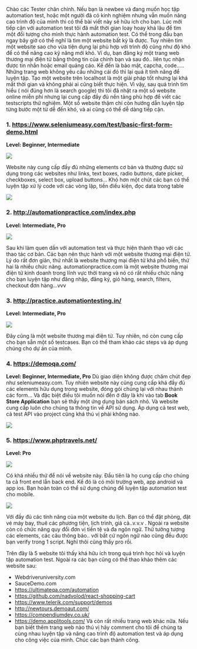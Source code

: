 Chào các Tester chân chính. Nếu bạn là newbee và đang muốn học tập automation test, hoặc một người đã có kinh nghiệm nhưng vẫn muốn nâng cao trình độ của mình thì có thể bài viết này sẽ hữu ích
cho bạn. Lúc mới tiếp cận với automation test tôi đã mất thời gian loay hoay khá lâu để tìm một đối tượng cho mình thực hành automation test. Có thể trong đầu bạn ngay bây giờ có thể nghĩ là tìm một website bất kỳ là được.
Tuy nhiên tìm một  website sao cho vừa tiện dụng  lại phù hợp với trình độ cũng như độ khó để có thể nâng cao kỹ năng mới khó. Ví dụ, bạn đăng ký một trang web thương mại điện tử bằng thông tin của  chính bạn và sau đó.. liên
tục nhận được tin nhắn hoặc email quảng cáo. Kế đến là bảo mật, capcha, code..... Những trang web không yêu cầu những cái đó thì lại quá  ít tính năng để luyện tập. Tạo một website trên localhost là một giải pháp tốt nhưng lại khá mất  thời gian 
và không phải ai cũng biết thực hiện.
Vì vậy, sau quá trình tìm hiểu ( nói đúng hơn là search google) thì tôi đã nhặt ra  một số website online miễn phí nhưng lại cung cấp đầy đủ  nền tảng phù hợp để viết các testscripts thử nghiệm.
Một số website thậm chí còn hướng dẫn luyện tập từng bước một từ dễ đến khó, và ai cũng có thể dễ dàng  tiếp cận.

### 1. https://www.seleniumeasy.com/test/basic-first-form-demo.html
**Level: Beginner, Intermediate**

![](https://images.viblo.asia/0c00bccd-4ad3-4c41-9646-b20f0febca26.png)


Website này cung cấp đầy đủ những elements cơ  bản và thường được sử dụng trong các websites như links, text boxes, radio buttons, date picker, checkboxes, select box, upload buttons...
Khó hơn một chút các bạn có thể luyện tập xử lý code với các vòng lặp, tiền điều kiện, đọc  data trong table

![](https://images.viblo.asia/c1f895c6-4fb5-4bd0-9b8f-2ad601973ebe.png)


### 2. http://automationpractice.com/index.php
**Level: Intermediate, Pro**

![](https://images.viblo.asia/a3ccfb09-ea99-44bf-a557-6abc5256e1ef.png)

Sau khi làm quen dần với automation test và thực hiện thành thạo với các thao tác cơ bản. Các bạn nên thực hành với một website thương mại điện tử. Lý do rất đơn giản, thứ nhất là website thương mại điện tử khá phổ biến, thứ hai là nhiều chức năng.
automationpractice.com là một website  thương mại điện tử kinh doanh trong lĩnh vực thời trang và nó có rất nhiều chức năng cho bạn luyện tập như đăng nhập, đăng  ký, giỏ hàng, search, filters, checkout đơn hàng...vvv

### 3. http://practice.automationtesting.in/
**Level: Intermediate, Pro**

![](https://images.viblo.asia/f6f48752-c8e8-49ed-97b3-ca53b7755e35.png)

Đây cũng là một website thương mại điện tử. Tuy nhiên, nó còn cung cấp cho bạn sẵn một số testcases. Bạn có thể tham khảo các steps và áp dụng chúng cho dự án của mình.

### 4. https://demoqa.com/
**Level: Beginner, Intermediate, Pro**
Dù giao diện không được chăm chút đẹp như seleniumeasy.com. Tuy nhiên website này cũng cung cấp khá đầy đủ các elements hữu  dụng trong website, đóng gói chúng lại với nhau thành các form...
Và đặc biệt điều tôi muốn nói đến ở đây là  khi  vào tab **Book Store Application** bạn sẽ thấy một ứng dụng bán sách nhỏ. Và website cung cấp luôn cho chúng ta thông tin về API sử dụng. Áp dụng cả test web, cả test API vào project 
cũng khá thú vị phải không nào.

![](https://images.viblo.asia/cc0be32c-d44f-449f-b169-173f98cc561b.png)

### 5. https://www.phptravels.net/
**Level:  Pro**

![](https://images.viblo.asia/6c1ce1eb-a738-4848-af3f-d9213e941c84.png)

Có khá nhiều thứ để nói về website này. Đầu tiên là họ cung cấp cho chúng ta cả  front end lẫn back  end. Kế đó là có  môi trường web, app android và app ios. Bạn  hoàn toàn có thể  sử dụng chúng để luyện tập automation test cho mobile.

![](https://images.viblo.asia/9976f52e-6e24-40e8-a7f5-e16dbc576fd6.png)

Với đầy đủ các tính năng của một website du lịch. Bạn  có thể đặt phòng, đặt vé máy bay, thuê các phương tiện, lịch trình, giá cả..v.v.v . Ngoài ra website còn có chức năng  quy đổi đơn vị tiền tệ và đa ngôn ngữ. Thử  tưởng tượng các elements, các câu thông báo..
với bất cứ ngôn ngữ nào cũng đều được bạn verify trong 1 script. Nghĩ thôi cũng thấy pro rồi.

Trên đây là 5 website tôi thấy khá hữu ích trong quá trình học hỏi và luyện tập automation test. Ngoài ra các bạn cũng có thể thao khảo thêm các website sau:
-  Webdriveruniversity.com
-  SauceDemo.com
-  https://ultimateqa.com/automation
-  https://github.com/nadvolod/react-shopping-cart
-  https://www.telerik.com/support/demos
-  http://newtours.demoaut.com/
-  https://compendiumdev.co.uk/
-  https://demo.applitools.com/
Và còn rất nhiều trang web khác nữa. Nếu bạn biết thêm trang web nào thú vị hãy comment cho tôi để chúng ta cùng nhau luyện tập và nâng cao trình độ automation test và áp dụng cho công việc của mình.
Chúc các bạn thành công.